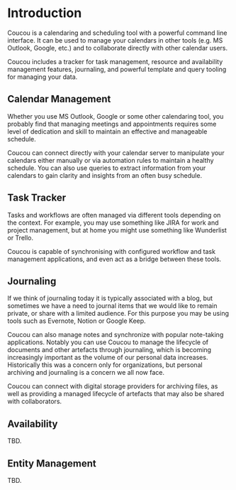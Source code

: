# Introduction

Coucou is a calendaring and scheduling tool with a powerful command line interface. It can be used
to manage your calendars in other tools (e.g. MS Outlook, Google, etc.) and to collaborate directly
with other calendar users.

Coucou includes a tracker for task management, resource and availability management features,
journaling, and powerful template and query tooling for managing your data.

## Calendar Management

Whether you use MS Outlook, Google or some other calendaring tool, you probably find that managing
meetings and appointments requires some level of dedication and skill to maintain an effective and
manageable schedule.

Coucou can connect directly with your calendar server to manipulate your calendars either manually
or via automation rules to maintain a healthy schedule. You can also use queries to extract information
from your calendars to gain clarity and insights from an often busy schedule.


## Task Tracker

Tasks and workflows are often managed via different tools depending on the context. For example, you
may use something like JIRA for work and project management, but at home you might use something like
Wunderlist or Trello.

Coucou is capable of synchronising with configured workflow and task management
applications, and even act as a bridge between these tools.


## Journaling

If we think of journaling today it is typically associated with a blog, but sometimes we have a need to
journal items that we would like to remain private, or share with a limited audience. For this purpose
you may be using tools such as Evernote, Notion or Google Keep.

Coucou can also manage notes and synchronize with popular note-taking applications. Notably you can
use Coucou to manage the lifecycle of documents and other artefacts through journaling, which is
becoming increasingly important as the volume of our personal data increases. Historically this was
a concern only for organizations, but personal archiving and journaling is a concern we all now face.

Coucou can connect with digital storage providers for archiving files, as well as providing a managed
lifecycle of artefacts that may also be shared with collaborators.


## Availability

TBD.

## Entity Management

TBD.
